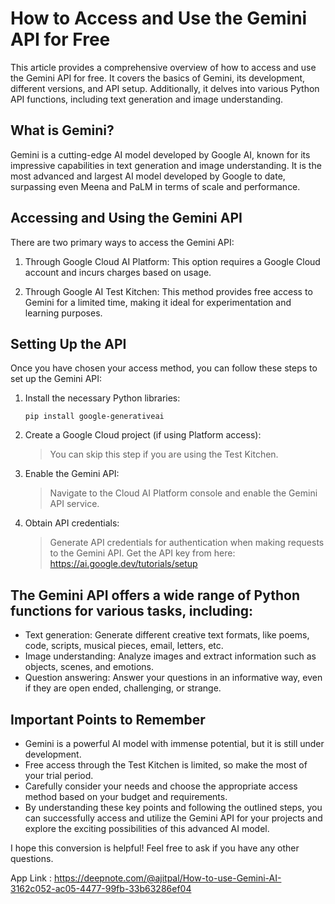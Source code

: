 
# How to Access and Use the Gemini API for Free

This article provides a comprehensive overview of how to access and use the Gemini API for free. It covers the basics of Gemini, its development, different versions, and API setup. Additionally, it delves into various Python API functions, including text generation and image understanding.

## What is Gemini?

Gemini is a cutting-edge AI model developed by Google AI, known for its impressive capabilities in text generation and image understanding. It is the most advanced and largest AI model developed by Google to date, surpassing even Meena and PaLM in terms of scale and performance.

## Accessing and Using the Gemini API

There are two primary ways to access the Gemini API:

1. Through Google Cloud AI Platform: This option requires a Google Cloud account and incurs charges based on usage.

1. Through Google AI Test Kitchen: This method provides free access to Gemini for a limited time, making it ideal for experimentation and learning purposes.

## Setting Up the API

Once you have chosen your access method, you can follow these steps to set up the Gemini API:
 1. Install the necessary Python libraries:

    `pip install google-generativeai`

  2. Create a Google Cloud project (if using Platform access):

     > You can skip this step if you are using the Test Kitchen.

3. Enable the Gemini API:

     > Navigate to the Cloud AI Platform console and enable the Gemini API service.

4. Obtain API credentials:

     > Generate API credentials for authentication when making requests to the Gemini API.
     > Get the API key from here: https://ai.google.dev/tutorials/setup

## The Gemini API offers a wide range of Python functions for various tasks, including:

* Text generation: Generate different creative text formats, like poems, code, scripts, musical pieces, email, letters, etc.
* Image understanding: Analyze images and extract information such as objects, scenes, and emotions.
* Question answering: Answer your questions in an informative way, even if they are open ended, challenging, or strange.

## Important Points to Remember

* Gemini is a powerful AI model with immense potential, but it is still under development.
* Free access through the Test Kitchen is limited, so make the most of your trial period.
* Carefully consider your needs and choose the appropriate access method based on your budget and requirements.
* By understanding these key points and following the outlined steps, you can successfully access and utilize the Gemini API for your projects and explore the exciting possibilities of this advanced AI model.

I hope this conversion is helpful! Feel free to ask if you have any other questions.
  

App Link : https://deepnote.com/@ajitpal/How-to-use-Gemini-AI-3162c052-ac05-4477-99fb-33b63286ef04
